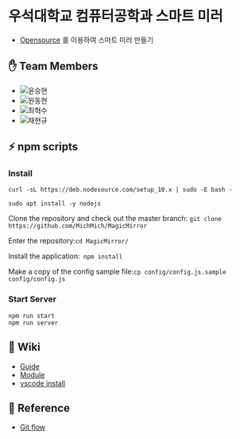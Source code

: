 

# 우석대학교 컴퓨터공학과 스마트 미러

- [Opensource](https://github.com/MichMich/MagicMirror) 를 이용하여 스마트 미러 만들기

## ✋ Team Members

- ![윤승현](https://img.shields.io/badge/윤승현-blue)
- ![원동현](https://img.shields.io/badge/원동현-blue)
- ![최혁수](https://img.shields.io/badge/최혁수-blue)
- ![채현규](https://img.shields.io/badge/채현규-blue)

## ⚡ npm scripts

### Install

`curl -sL https://deb.nodesource.com/setup_10.x | sudo -E bash -`

`sudo apt install -y nodejs`

Clone the repository and check out the master branch: `git clone https://github.com/MichMich/MagicMirror `

Enter the repository:`cd MagicMirror/`

Install the application:` npm install`

Make a copy of the config sample file:`cp config/config.js.sample config/config.js`

### Start Server

```
npm run start
npm run server

```

## 📖 Wiki

- [Guide](https://github.com/Woosuk-Smart-Mirror-Team/Mirror-code/wiki/Guide)
- [Module](https://github.com/Woosuk-Smart-Mirror-Team/Mirror-code/wiki/Module)
- [vscode install](https://github.com/Woosuk-Smart-Mirror-Team/Mirror-code/wiki/vscode-install)

## 🔗 Reference

- [Git flow](https://woowabros.github.io/experience/2017/10/30/baemin-mobile-git-branch-strategy.html)

